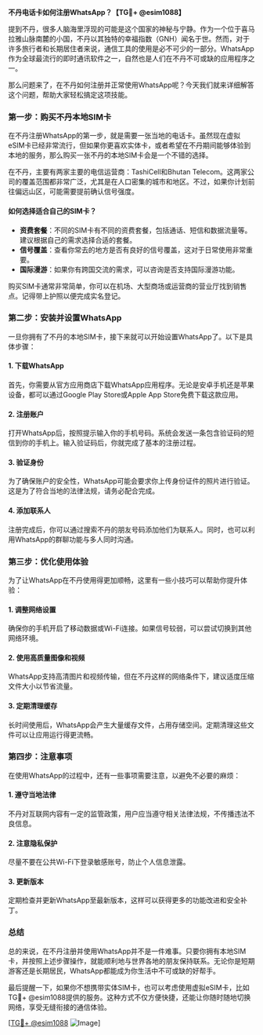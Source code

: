 **不丹电话卡如何注册WhatsApp？【TG💪+ @esim1088】**

提到不丹，很多人脑海里浮现的可能是这个国家的神秘与宁静。作为一个位于喜马拉雅山脉南麓的小国，不丹以其独特的幸福指数（GNH）闻名于世。然而，对于许多旅行者和长期居住者来说，通信工具的使用是必不可少的一部分。WhatsApp作为全球最流行的即时通讯软件之一，自然也是人们在不丹不可或缺的应用程序之一。

那么问题来了，在不丹如何注册并正常使用WhatsApp呢？今天我们就来详细解答这个问题，帮助大家轻松搞定这项技能。

### **第一步：购买不丹本地SIM卡**
在不丹注册WhatsApp的第一步，就是需要一张当地的电话卡。虽然现在虚拟eSIM卡已经非常流行，但如果你更喜欢实体卡，或者希望在不丹期间能够体验到本地的服务，那么购买一张不丹的本地SIM卡会是一个不错的选择。

在不丹，主要有两家主要的电信运营商：TashiCell和Bhutan Telecom。这两家公司的覆盖范围都非常广泛，尤其是在人口密集的城市和地区。不过，如果你计划前往偏远山区，可能需要提前确认信号强度。

#### **如何选择适合自己的SIM卡？**
- **资费套餐**：不同的SIM卡有不同的资费套餐，包括通话、短信和数据流量等。建议根据自己的需求选择合适的套餐。
- **信号覆盖**：查看你常去的地方是否有良好的信号覆盖，这对于日常使用非常重要。
- **国际漫游**：如果你有跨国交流的需求，可以咨询是否支持国际漫游功能。

购买SIM卡通常非常简单，你可以在机场、大型商场或运营商的营业厅找到销售点。记得带上护照以便完成实名登记。

### **第二步：安装并设置WhatsApp**
一旦你拥有了不丹的本地SIM卡，接下来就可以开始设置WhatsApp了。以下是具体步骤：

#### **1. 下载WhatsApp**
首先，你需要从官方应用商店下载WhatsApp应用程序。无论是安卓手机还是苹果设备，都可以通过Google Play Store或Apple App Store免费下载这款应用。

#### **2. 注册账户**
打开WhatsApp后，按照提示输入你的手机号码。系统会发送一条包含验证码的短信到你的手机上。输入验证码后，你就完成了基本的注册过程。

#### **3. 验证身份**
为了确保账户的安全性，WhatsApp可能会要求你上传身份证件的照片进行验证。这是为了符合当地的法律法规，请务必配合完成。

#### **4. 添加联系人**
注册完成后，你可以通过搜索不丹的朋友号码添加他们为联系人。同时，也可以利用WhatsApp的群聊功能与多人同时沟通。

### **第三步：优化使用体验**
为了让WhatsApp在不丹使用得更加顺畅，这里有一些小技巧可以帮助你提升体验：

#### **1. 调整网络设置**
确保你的手机开启了移动数据或Wi-Fi连接。如果信号较弱，可以尝试切换到其他网络环境。

#### **2. 使用高质量图像和视频**
WhatsApp支持高清图片和视频传输，但在不丹这样的网络条件下，建议适度压缩文件大小以节省流量。

#### **3. 定期清理缓存**
长时间使用后，WhatsApp会产生大量缓存文件，占用存储空间。定期清理这些文件可以让应用运行得更流畅。

### **第四步：注意事项**
在使用WhatsApp的过程中，还有一些事项需要注意，以避免不必要的麻烦：

#### **1. 遵守当地法律**
不丹对互联网内容有一定的监管政策，用户应当遵守相关法律法规，不传播违法不良信息。

#### **2. 注意隐私保护**
尽量不要在公共Wi-Fi下登录敏感账号，防止个人信息泄露。

#### **3. 更新版本**
定期检查并更新WhatsApp至最新版本，这样可以获得更多的功能改进和安全补丁。

### **总结**
总的来说，在不丹注册并使用WhatsApp并不是一件难事。只要你拥有本地SIM卡，并按照上述步骤操作，就能顺利地与世界各地的朋友保持联系。无论你是短期游客还是长期居民，WhatsApp都能成为你生活中不可或缺的好帮手。

最后提醒一下，如果你不想携带实体SIM卡，也可以考虑使用虚拟eSIM卡，比如TG💪+ @esim1088提供的服务。这种方式不仅方便快捷，还能让你随时随地切换网络，享受无缝衔接的通信体验。

[[TG💪+ @esim1088](https://t.me/s/esim1088) ![Image](https://i.postimg.cc/4NQfJmqS/Snipaste-2025-05-13-00-14-12.png)]